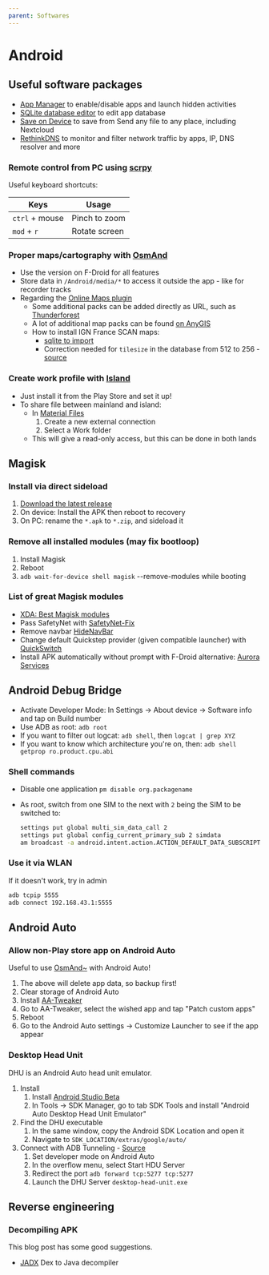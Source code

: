 ```yaml
---
parent: Softwares
---
```


# Android

## Useful software packages

* [App Manager](https://muntashirakon.github.io/AppManager/) to enable/disable apps and launch hidden activities
* [SQLite database editor](https://play.google.com/store/apps/details?id=com.tomminosoftware.sqliteeditor) to edit app database
* [Save on Device](https://github.com/lmj0011/save-on-device) to save from Send any file to any place, including Nextcloud
* [RethinkDNS](https://github.com/celzero/rethink-app) to monitor and filter network traffic by apps, IP, DNS resolver and more

### Remote control from PC using [scrpy](https://github.com/Genymobile/scrcpy)

Useful keyboard shortcuts:

Keys | Usage
-|-
`ctrl` + mouse | Pinch to zoom
`mod` + `r` | Rotate screen

### Proper maps/cartography with [OsmAnd](https://osmand.net/)

* Use the version on F-Droid for all features
* Store data in `/Android/media/*` to access it outside the app - like for recorder tracks
* Regarding the [Online Maps plugin](https://osmand.net/docs/user/plugins/online-map/)
    * Some additional packs can be added directly as URL, such as [Thunderforest](https://www.thunderforest.com/)
    * A lot of additional map packs can be found [on AnyGIS](https://anygis.ru/Web/Html/Osmand_en)
    * How to install IGN France SCAN maps:
        * [sqlite to import](https://forum.openstreetmap.fr/t/ign-sur-l-application-osmand/6961/10)
        * Correction needed for `tilesize` in the database from 512 to 256 - [source](https://forum.openstreetmap.fr/t/ign-sur-l-application-osmand/6961/46)

### Create work profile with [Island](https://github.com/oasisfeng/island)

* Just install it from the Play Store and set it up!
* To share file between mainland and island:
    * In [Material Files](https://github.com/zhanghai/MaterialFiles)
        1. Create a new external connection
        1. Select a Work folder
    * This will give a read-only access, but this can be done in both lands

## Magisk

### Install via direct sideload

1. [Download the latest release](https://github.com/topjohnwu/Magisk/releases)
1. On device: Install the APK then reboot to recovery
1. On PC: rename the `*.apk` to `*.zip`, and sideload it

### Remove all installed modules (may fix bootloop)

1. Install Magisk
1. Reboot
1. `adb wait-for-device shell magisk` --remove-modules while booting

### List of great Magisk modules

* [XDA: Best Magisk modules](https://www.xda-developers.com/best-magisk-modules/)
* Pass SafetyNet with [SafetyNet-Fix](https://github.com/kdrag0n/safetynet-fix/releases)
* Remove navbar [HideNavBar](https://github.com/Magisk-Modules-Repo/HideNavBar/releases)
* Change default Quickstep provider (given compatible launcher) with [QuickSwitch](https://github.com/skittles9823/QuickSwitch/releases)
* Install APK automatically without prompt with F-Droid alternative: [Aurora Services](https://gitlab.com/AuroraOSS/AuroraServices/-/releases)

## Android Debug Bridge

* Activate Developer Mode: In Settings → About device → Software info and tap on Build number
* Use ADB as root: `adb root`
* If you want to filter out logcat: `adb shell`, then `logcat | grep XYZ`
* If you want to know which architecture you're on, then: `adb shell getprop ro.product.cpu.abi`

### Shell commands

* Disable one application `pm disable org.packagename`
* As root, switch from one SIM to the next with `2` being the SIM to be switched to:

    ```sh
    settings put global multi_sim_data_call 2
    settings put global config_current_primary_sub 2 simdata
    am broadcast -a android.intent.action.ACTION_DEFAULT_DATA_SUBSCRIPTION_CHANGED
    ```

### Use it via WLAN

If it doesn't work, try in admin

```bash
adb tcpip 5555
adb connect 192.168.43.1:5555
```

## Android Auto

### Allow non-Play store app on Android Auto

Useful to use [OsmAnd~](https://f-droid.org/en/packages/net.osmand.plus/) with Android Auto!

1. The above will delete app data, so backup first!
1. Clear storage of Android Auto
1. Install [AA-Tweaker](https://github.com/shmykelsa/AA-Tweaker)
1. Go to AA-Tweaker, select the wished app and tap "Patch custom apps"
1. Reboot
1. Go to the Android Auto settings → Customize Launcher to see if the app appear

### Desktop Head Unit

DHU is an Android Auto head unit emulator.

1. Install
    1. Install [Android Studio Beta](https://developer.android.com/studio/preview)
    1. In Tools → SDK Manager, go to tab SDK Tools and install "Android Auto Desktop Head Unit Emulator"
1. Find the DHU executable
    1. In the same window, copy the Android SDK Location and open it
    1. Navigate to `SDK_LOCATION/extras/google/auto/`
1. Connect with ADB Tunneling - [Source](https://developer.android.com/training/cars/testing#connection-adb)
    1. Set developer mode on Android Auto
    1. In the overflow menu, select Start HDU Server
    1. Redirect the port `adb forward tcp:5277 tcp:5277`
    1. Launch the DHU Server `desktop-head-unit.exe`

## Reverse engineering

### Decompiling APK

This blog post has some good suggestions.

* [JADX](https://github.com/skylot/jadx) Dex to Java decompiler

